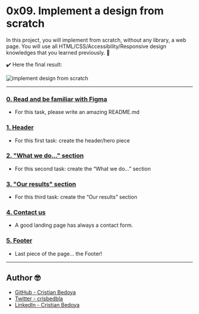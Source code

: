 # 0x09. Implement a design from scratch 

In this project, you will implement from scratch, without any library, a web page. You will use all HTML/CSS/Accessibility/Responsive design knowledges that you learned previously. :100:




 :heavy_check_mark: Here the final result:

![implement design from scratch](https://user-images.githubusercontent.com/53787841/105736385-ba978e80-5f02-11eb-93cc-084ec4a8dddf.jpg)


---

### [0. Read and be familiar with Figma](./README.md)
* For this task, please write an amazing README.md


### [1. Header](./0-index.html)
* For this first task: create the header/hero piece


### [2. "What we do..." section](./1-index.html)
* For this second task: create the “What we do…” section


### [3. "Our results" section](./2-index.html)
* For this third task: create the “Our results” section


### [4. Contact us](./3-index.html)
* A good landing page has always a contact form.


### [5. Footer](./4-index.html)
* Last piece of the page… the Footer!

---

## Author :nerd_face:

- [GitHub - Cristian Bedoya](https://github.com/cristian-bedoya)
- [Twitter - crisbedbla](https://twitter.com/crisbedbla)
- [LinkedIn - Cristian Bedoya](https://www.linkedin.com/in/cristianbedoyab/)